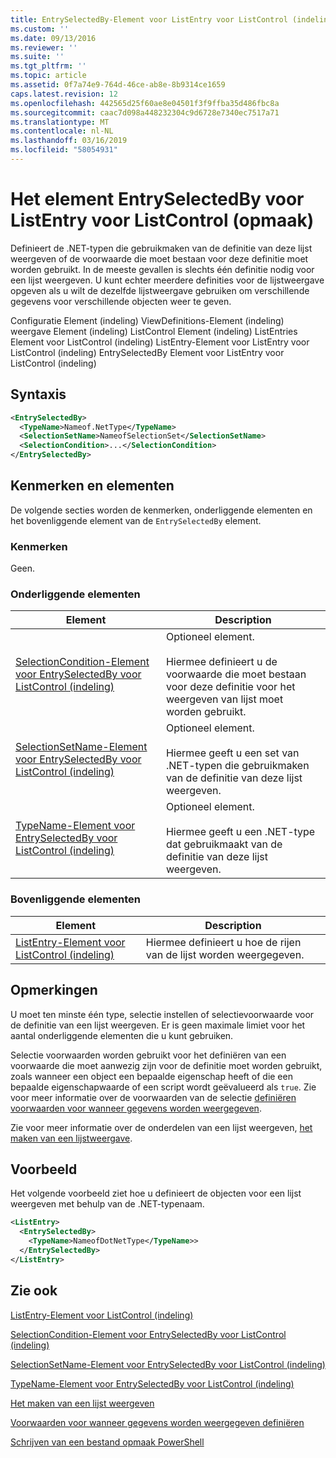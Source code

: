 ```yaml
---
title: EntrySelectedBy-Element voor ListEntry voor ListControl (indeling) | Microsoft Docs
ms.custom: ''
ms.date: 09/13/2016
ms.reviewer: ''
ms.suite: ''
ms.tgt_pltfrm: ''
ms.topic: article
ms.assetid: 0f7a74e9-764d-46ce-ab8e-8b9314ce1659
caps.latest.revision: 12
ms.openlocfilehash: 442565d25f60ae8e04501f3f9ffba35d486fbc8a
ms.sourcegitcommit: caac7d098a448232304c9d6728e7340ec7517a71
ms.translationtype: MT
ms.contentlocale: nl-NL
ms.lasthandoff: 03/16/2019
ms.locfileid: "58054931"
---
```

# <a name="entryselectedby-element-for-listentry-for-listcontrol-format"></a>Het element EntrySelectedBy voor ListEntry voor ListControl (opmaak)

Definieert de .NET-typen die gebruikmaken van de definitie van deze lijst weergeven of de voorwaarde die moet bestaan voor deze definitie moet worden gebruikt. In de meeste gevallen is slechts één definitie nodig voor een lijst weergeven. U kunt echter meerdere definities voor de lijstweergave opgeven als u wilt de dezelfde lijstweergave gebruiken om verschillende gegevens voor verschillende objecten weer te geven.

Configuratie Element (indeling) ViewDefinitions-Element (indeling) weergave Element (indeling) ListControl Element (indeling) ListEntries Element voor ListControl (indeling) ListEntry-Element voor ListEntry voor ListControl (indeling) EntrySelectedBy Element voor ListEntry voor ListControl (indeling)

## <a name="syntax"></a>Syntaxis

```xml
<EntrySelectedBy>
  <TypeName>Nameof.NetType</TypeName>
  <SelectionSetName>NameofSelectionSet</SelectionSetName>
  <SelectionCondition>...</SelectionCondition>
</EntrySelectedBy>
```

## <a name="attributes-and-elements"></a>Kenmerken en elementen

De volgende secties worden de kenmerken, onderliggende elementen en het bovenliggende element van de `EntrySelectedBy` element.

### <a name="attributes"></a>Kenmerken

Geen.

### <a name="child-elements"></a>Onderliggende elementen

|Element|Description|
|-------------|-----------------|
|[SelectionCondition-Element voor EntrySelectedBy voor ListControl (indeling)](./selectioncondition-element-for-entryselectedby-for-listcontrol-format.md)|Optioneel element.<br /><br /> Hiermee definieert u de voorwaarde die moet bestaan voor deze definitie voor het weergeven van lijst moet worden gebruikt.|
|[SelectionSetName-Element voor EntrySelectedBy voor ListControl (indeling)](./selectionsetname-element-for-entryselectedby-for-listcontrol-format.md)|Optioneel element.<br /><br /> Hiermee geeft u een set van .NET-typen die gebruikmaken van de definitie van deze lijst weergeven.|
|[TypeName-Element voor EntrySelectedBy voor ListControl (indeling)](./typename-element-for-entryselectedby-for-listcontrol-format.md)|Optioneel element.<br /><br /> Hiermee geeft u een .NET-type dat gebruikmaakt van de definitie van deze lijst weergeven.|

### <a name="parent-elements"></a>Bovenliggende elementen

|Element|Description|
|-------------|-----------------|
|[ListEntry-Element voor ListControl (indeling)](./listentry-element-for-listcontrol-format.md)|Hiermee definieert u hoe de rijen van de lijst worden weergegeven.|

## <a name="remarks"></a>Opmerkingen

U moet ten minste één type, selectie instellen of selectievoorwaarde voor de definitie van een lijst weergeven. Er is geen maximale limiet voor het aantal onderliggende elementen die u kunt gebruiken.

Selectie voorwaarden worden gebruikt voor het definiëren van een voorwaarde die moet aanwezig zijn voor de definitie moet worden gebruikt, zoals wanneer een object een bepaalde eigenschap heeft of die een bepaalde eigenschapwaarde of een script wordt geëvalueerd als `true`. Zie voor meer informatie over de voorwaarden van de selectie [definiëren voorwaarden voor wanneer gegevens worden weergegeven](./defining-conditions-for-displaying-data.md).

Zie voor meer informatie over de onderdelen van een lijst weergeven, [het maken van een lijstweergave](./creating-a-list-view.md).

## <a name="example"></a>Voorbeeld

Het volgende voorbeeld ziet hoe u definieert de objecten voor een lijst weergeven met behulp van de .NET-typenaam.

```xml
<ListEntry>
  <EntrySelectedBy>
    <TypeName>NameofDotNetType</TypeName>>
  </EntrySelectedBy>
</ListEntry>
```

## <a name="see-also"></a>Zie ook

[ListEntry-Element voor ListControl (indeling)](./listentry-element-for-listcontrol-format.md)

[SelectionCondition-Element voor EntrySelectedBy voor ListControl (indeling)](./selectioncondition-element-for-entryselectedby-for-listcontrol-format.md)

[SelectionSetName-Element voor EntrySelectedBy voor ListControl (indeling)](./selectionsetname-element-for-entryselectedby-for-listcontrol-format.md)

[TypeName-Element voor EntrySelectedBy voor ListControl (indeling)](./typename-element-for-entryselectedby-for-listcontrol-format.md)

[Het maken van een lijst weergeven](./creating-a-list-view.md)

[Voorwaarden voor wanneer gegevens worden weergegeven definiëren](./defining-conditions-for-displaying-data.md)

[Schrijven van een bestand opmaak PowerShell](./writing-a-powershell-formatting-file.md)
